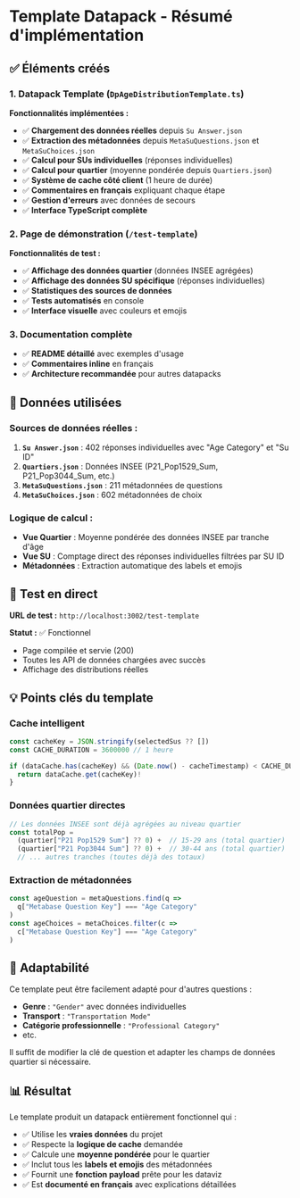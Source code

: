 # Template Datapack - Résumé d'implémentation

## ✅ Éléments créés

### 1. Datapack Template (`DpAgeDistributionTemplate.ts`)

**Fonctionnalités implémentées :**

- ✅ **Chargement des données réelles** depuis `Su Answer.json`
- ✅ **Extraction des métadonnées** depuis `MetaSuQuestions.json` et `MetaSuChoices.json`
- ✅ **Calcul pour SUs individuelles** (réponses individuelles)
- ✅ **Calcul pour quartier** (moyenne pondérée depuis `Quartiers.json`)
- ✅ **Système de cache côté client** (1 heure de durée)
- ✅ **Commentaires en français** expliquant chaque étape
- ✅ **Gestion d'erreurs** avec données de secours
- ✅ **Interface TypeScript complète**

### 2. Page de démonstration (`/test-template`)

**Fonctionnalités de test :**

- ✅ **Affichage des données quartier** (données INSEE agrégées)
- ✅ **Affichage des données SU spécifique** (réponses individuelles)
- ✅ **Statistiques des sources de données**
- ✅ **Tests automatisés** en console
- ✅ **Interface visuelle** avec couleurs et emojis

### 3. Documentation complète

- ✅ **README détaillé** avec exemples d'usage
- ✅ **Commentaires inline** en français
- ✅ **Architecture recommandée** pour autres datapacks

## 🎯 Données utilisées

### Sources de données réelles :

1. **`Su Answer.json`** : 402 réponses individuelles avec "Age Category" et "Su ID"
2. **`Quartiers.json`** : Données INSEE (P21_Pop1529_Sum, P21_Pop3044_Sum, etc.)
3. **`MetaSuQuestions.json`** : 211 métadonnées de questions
4. **`MetaSuChoices.json`** : 602 métadonnées de choix

### Logique de calcul :

- **Vue Quartier** : Moyenne pondérée des données INSEE par tranche d'âge
- **Vue SU** : Comptage direct des réponses individuelles filtrées par SU ID
- **Métadonnées** : Extraction automatique des labels et emojis

## 🚀 Test en direct

**URL de test :** `http://localhost:3002/test-template`

**Statut :** ✅ Fonctionnel
- Page compilée et servie (200)
- Toutes les API de données chargées avec succès
- Affichage des distributions réelles

## 💡 Points clés du template

### Cache intelligent
```typescript
const cacheKey = JSON.stringify(selectedSus ?? [])
const CACHE_DURATION = 3600000 // 1 heure

if (dataCache.has(cacheKey) && (Date.now() - cacheTimestamp) < CACHE_DURATION) {
  return dataCache.get(cacheKey)!
}
```

### Données quartier directes
```typescript
// Les données INSEE sont déjà agrégées au niveau quartier
const totalPop = 
  (quartier["P21 Pop1529 Sum"] ?? 0) +  // 15-29 ans (total quartier)
  (quartier["P21 Pop3044 Sum"] ?? 0) +  // 30-44 ans (total quartier)
  // ... autres tranches (toutes déjà des totaux)
```

### Extraction de métadonnées
```typescript
const ageQuestion = metaQuestions.find(q => 
  q["Metabase Question Key"] === "Age Category"
)
const ageChoices = metaChoices.filter(c => 
  c["Metabase Question Key"] === "Age Category"
)
```

## 🔄 Adaptabilité

Ce template peut être facilement adapté pour d'autres questions :

- **Genre** : `"Gender"` avec données individuelles
- **Transport** : `"Transportation Mode"` 
- **Catégorie professionnelle** : `"Professional Category"`
- etc.

Il suffit de modifier la clé de question et adapter les champs de données quartier si nécessaire.

## 📊 Résultat

Le template produit un datapack entièrement fonctionnel qui :
- ✅ Utilise les **vraies données** du projet
- ✅ Respecte la **logique de cache** demandée
- ✅ Calcule une **moyenne pondérée** pour le quartier
- ✅ Inclut tous les **labels et emojis** des métadonnées
- ✅ Fournit une **fonction payload** prête pour les dataviz
- ✅ Est **documenté en français** avec explications détaillées